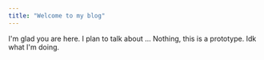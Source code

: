 ```yaml
---
title: "Welcome to my blog"
---
```


I'm glad you are here. I plan to talk about ...
Nothing, this is a prototype. Idk what I'm doing.

